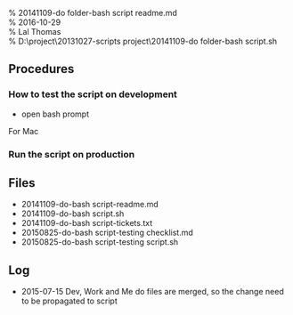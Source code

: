 % 20141109-do folder-bash script readme.md 	
% 2016-10-29 	
% Lal Thomas 	
% D:\project\20131027-scripts project\20141109-do folder-bash script.sh 	
	
Procedures
----------

### How to test the script on development

* open bash prompt

For Mac

### Run the script on production

Files
-----

- 20141109-do-bash script-readme.md
- 20141109-do-bash script.sh
- 20141109-do-bash script-tickets.txt
- 20150825-do-bash script-testing checklist.md
- 20150825-do-bash script-testing script.sh


Log
---

* 2015-07-15 Dev, Work and Me do files are merged, so the change need to be propagated to script